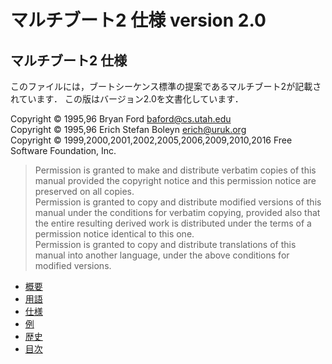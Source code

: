 # マルチブート2 仕様 version 2.0

## マルチブート2 仕様
このファイルには，ブートシーケンス標準の提案であるマルチブート2が記載されています．
この版はバージョン2.0を文書化しています．


Copyright © 1995,96 Bryan Ford <baford@cs.utah.edu>  
Copyright © 1995,96 Erich Stefan Boleyn <erich@uruk.org>  
Copyright © 1999,2000,2001,2002,2005,2006,2009,2010,2016 Free Software Foundation, Inc.  

> Permission is granted to make and distribute verbatim copies of this manual provided the copyright notice and this permission notice are preserved on all copies.  
> Permission is granted to copy and distribute modified versions of this manual under the conditions for verbatim copying, provided also that the entire resulting derived work is distributed under the terms of a permission notice identical to this one.   
> Permission is granted to copy and distribute translations of this manual into another language, under the above conditions for modified versions.  


- [概要](./1-overview/index.md)
- [用語](./2-terminology.md)
- [仕様](./3-specification/index.md)
- [例](./4-examples/index.md)
- [歴史](./5-history/index.md)
- [目次](./index.md)
